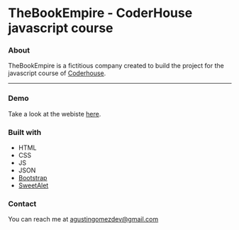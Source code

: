 # TheBookEmpire - CoderHouse javascript course

### About
TheBookEmpire is a fictitious company created to build the project for the javascript course of [Coderhouse](https://www.coderhouse.com).

---

### Demo
Take a look at the webiste [here](https://agustingomezdev.github.io/thebookempire/).

### Built with
- HTML
- CSS
- JS
- JSON
- [Bootstrap](https://getbootstrap.com/) 
- [SweetAlet](https://sweetalert2.github.io/)

### Contact 
You can reach me at agustingomezdev@gmail.com
